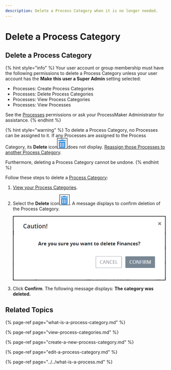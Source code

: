 ```yaml
---
description: Delete a Process Category when it is no longer needed.
---
```


# Delete a Process Category

## Delete a Process Category

{% hint style="info" %}
Your user account or group membership must have the following permissions to delete a Process Category unless your user account has the **Make this user a Super Admin** setting selected:

* Processes: Create Process Categories
* Processes: Delete Process Categories
* Processes: View Process Categories
* Processes: View Processes

See the [Processes](../../../../processmaker-administration/permission-descriptions-for-users-and-groups.md#processes) permissions or ask your ProcessMaker Administrator for assistance.
{% endhint %}

{% hint style="warning" %}
To delete a Process Category, no Processes can be assigned to it. If any Processes are assigned to the Process Category, its **Delete** icon![](../../../../.gitbook/assets/trash-icon-process-modeler-processes.png)does not display. [Reassign those Processes to another Process Category](../edit-the-name-description-category-or-status-of-a-process.md#configure-a-process).

Furthermore, deleting a Process Category cannot be undone.
{% endhint %}

Follow these steps to delete a [Process Category](what-is-a-process-category.md):

1. [View your Process Categories](view-process-categories.md#view-process-categories).
2. Select the **Delete** icon![](../../../../.gitbook/assets/trash-icon-process-modeler-processes.png). A message displays to confirm deletion of the Process Category.  

   ![](../../../../.gitbook/assets/remove-process-category-screen-processes.png)

3. Click **Confirm**. The following message displays: **The category was deleted.**

## Related Topics

{% page-ref page="what-is-a-process-category.md" %}

{% page-ref page="view-process-categories.md" %}

{% page-ref page="create-a-new-process-category.md" %}

{% page-ref page="edit-a-process-category.md" %}

{% page-ref page="../../what-is-a-process.md" %}

